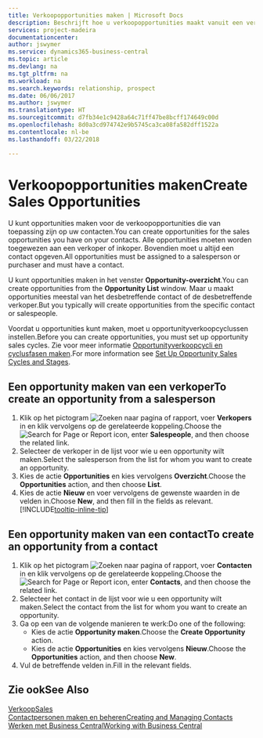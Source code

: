 ```yaml
---
title: Verkoopopportunities maken | Microsoft Docs
description: Beschrijft hoe u verkoopopportunities maakt vanuit een verkoper of contact in Business Central.
services: project-madeira
documentationcenter: 
author: jswymer
ms.service: dynamics365-business-central
ms.topic: article
ms.devlang: na
ms.tgt_pltfrm: na
ms.workload: na
ms.search.keywords: relationship, prospect
ms.date: 06/06/2017
ms.author: jswymer
ms.translationtype: HT
ms.sourcegitcommit: d7fb34e1c9428a64c71ff47be8bcff174649c00d
ms.openlocfilehash: 8d0a3cd974742e9b5745ca3ca08fa582dff1522a
ms.contentlocale: nl-be
ms.lasthandoff: 03/22/2018

---
```

# <a name="create-sales-opportunities"></a><span data-ttu-id="d3cab-103">Verkoopopportunities maken</span><span class="sxs-lookup"><span data-stu-id="d3cab-103">Create Sales Opportunities</span></span>
<span data-ttu-id="d3cab-104">U kunt opportunities maken voor de verkoopopportunities die van toepassing zijn op uw contacten.</span><span class="sxs-lookup"><span data-stu-id="d3cab-104">You can create opportunities for the sales opportunities you have on your contacts.</span></span> <span data-ttu-id="d3cab-105">Alle opportunities moeten worden toegewezen aan een verkoper of inkoper. Bovendien moet u altijd een contact opgeven.</span><span class="sxs-lookup"><span data-stu-id="d3cab-105">All opportunities must be assigned to a salesperson or purchaser and must have a contact.</span></span>

<span data-ttu-id="d3cab-106">U kunt opportunities maken in het venster **Opportunity-overzicht**.</span><span class="sxs-lookup"><span data-stu-id="d3cab-106">You can create opportunities from the **Opportunity List** window.</span></span> <span data-ttu-id="d3cab-107">Maar u maakt opportunities meestal van het desbetreffende contact of de desbetreffende verkoper.</span><span class="sxs-lookup"><span data-stu-id="d3cab-107">But you typically will create opportunities from the specific contact or salespeople.</span></span>

<span data-ttu-id="d3cab-108">Voordat u opportunities kunt maken, moet u opportunityverkoopcyclussen instellen.</span><span class="sxs-lookup"><span data-stu-id="d3cab-108">Before you can create opportunities, you must set up opportunity sales cycles.</span></span> <span data-ttu-id="d3cab-109">Zie voor meer informatie [Opportunityverkoopcycli en cyclusfasen maken](marketing-how-setup-opportunity-sales-cycles-stages.md).</span><span class="sxs-lookup"><span data-stu-id="d3cab-109">For more information see [Set Up Opportunity Sales Cycles and Stages](marketing-how-setup-opportunity-sales-cycles-stages.md).</span></span>

## <a name="to-create-an-opportunity-from-a-salesperson"></a><span data-ttu-id="d3cab-110">Een opportunity maken van een verkoper</span><span class="sxs-lookup"><span data-stu-id="d3cab-110">To create an opportunity from a salesperson</span></span>
1. <span data-ttu-id="d3cab-111">Klik op het pictogram ![Zoeken naar pagina of rapport](media/ui-search/search_small.png "pictogram Zoeken naar pagina of rapport"), voer **Verkopers** in en klik vervolgens op de gerelateerde koppeling.</span><span class="sxs-lookup"><span data-stu-id="d3cab-111">Choose the ![Search for Page or Report](media/ui-search/search_small.png "Search for Page or Report icon") icon, enter **Salespeople**, and then choose the related link.</span></span>
2. <span data-ttu-id="d3cab-112">Selecteer de verkoper in de lijst voor wie u een opportunity wilt maken.</span><span class="sxs-lookup"><span data-stu-id="d3cab-112">Select the salesperson from the list for whom you want to create an opportunity.</span></span>
3. <span data-ttu-id="d3cab-113">Kies de actie **Opportunities** en kies vervolgens **Overzicht**.</span><span class="sxs-lookup"><span data-stu-id="d3cab-113">Choose the **Opportunities** action, and then choose **List**.</span></span>
4. <span data-ttu-id="d3cab-114">Kies de actie **Nieuw** en voer vervolgens de gewenste waarden in de velden in.</span><span class="sxs-lookup"><span data-stu-id="d3cab-114">Choose **New**, and then fill in the fields as relevant.</span></span> [!INCLUDE[tooltip-inline-tip](includes/tooltip-inline-tip_md.md)]  



## <a name="to-create-an-opportunity-from-a-contact"></a><span data-ttu-id="d3cab-115">Een opportunity maken van een contact</span><span class="sxs-lookup"><span data-stu-id="d3cab-115">To create an opportunity from a contact</span></span>
1. <span data-ttu-id="d3cab-116">Klik op het pictogram ![Zoeken naar pagina of rapport](media/ui-search/search_small.png "pictogram Zoeken naar pagina of rapport"), voer **Contacten** in en klik vervolgens op de gerelateerde koppeling.</span><span class="sxs-lookup"><span data-stu-id="d3cab-116">Choose the ![Search for Page or Report](media/ui-search/search_small.png "Search for Page or Report icon") icon, enter **Contacts**, and then choose the related link.</span></span>
2. <span data-ttu-id="d3cab-117">Selecteer het contact in de lijst voor wie u een opportunity wilt maken.</span><span class="sxs-lookup"><span data-stu-id="d3cab-117">Select the contact from the list for whom you want to create an opportunity.</span></span>
3. <span data-ttu-id="d3cab-118">Ga op een van de volgende manieren te werk:</span><span class="sxs-lookup"><span data-stu-id="d3cab-118">Do one of the following:</span></span>
   * <span data-ttu-id="d3cab-119">Kies de actie **Opportunity maken**.</span><span class="sxs-lookup"><span data-stu-id="d3cab-119">Choose the **Create Opportunity** action.</span></span>
   * <span data-ttu-id="d3cab-120">Kies de actie **Opportunities** en kies vervolgens **Nieuw**.</span><span class="sxs-lookup"><span data-stu-id="d3cab-120">Choose the  **Opportunities** action, and then choose **New**.</span></span>
4. <span data-ttu-id="d3cab-121">Vul de betreffende velden in.</span><span class="sxs-lookup"><span data-stu-id="d3cab-121">Fill in the relevant fields.</span></span>

## <a name="see-also"></a><span data-ttu-id="d3cab-122">Zie ook</span><span class="sxs-lookup"><span data-stu-id="d3cab-122">See Also</span></span>
[<span data-ttu-id="d3cab-123">Verkoop</span><span class="sxs-lookup"><span data-stu-id="d3cab-123">Sales</span></span>](sales-manage-sales.md)  
[<span data-ttu-id="d3cab-124">Contactpersonen maken en beheren</span><span class="sxs-lookup"><span data-stu-id="d3cab-124">Creating and Managing Contacts</span></span>](marketing-contacts.md)  
[<span data-ttu-id="d3cab-125">Werken met Business Central</span><span class="sxs-lookup"><span data-stu-id="d3cab-125">Working with Business Central</span></span>](ui-work-product.md)

